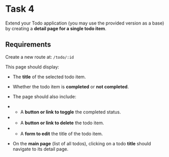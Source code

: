 # Task 4
Extend your Todo application (you may use the provided version as a base) by creating a **detail page for a single todo item**.
## Requirements
Create a new route at: `/todo/:id`

This page should display:
- The **title** of the selected todo item.
- Whether the todo item is **completed** or **not completed**.

- The page should also include:
- - A **button or link to toggle** the completed status.
- - A **button or link to delete** the todo item.
- - A **form to edit** the title of the todo item.

- On the **main page** (list of all todos), clicking on a todo **title** should navigate to its detail page.